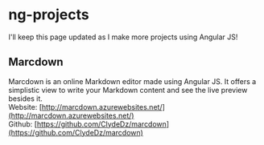 # ng-projects
I'll keep this page updated as I make more projects using Angular JS!  

## Marcdown
Marcdown is an online Markdown editor made using Angular JS. It offers a simplistic view to write your Markdown content and see the live preview besides it.  
Website: [http://marcdown.azurewebsites.net/](http://marcdown.azurewebsites.net/)  
Github: [https://github.com/ClydeDz/marcdown](https://github.com/ClydeDz/marcdown)  
